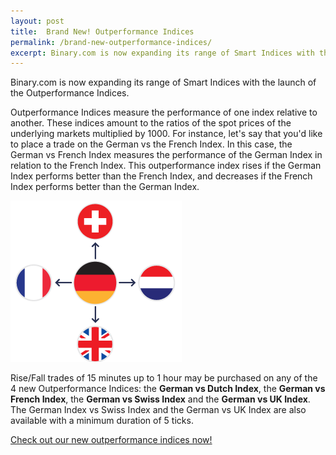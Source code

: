 ```yaml
---
layout: post
title:  Brand New! Outperformance Indices
permalink: /brand-new-outperformance-indices/
excerpt: Binary.com is now expanding its range of Smart Indices with the launch of the Outperformance Indices.  
---
```


Binary.com is now expanding its range of Smart Indices with the launch of the Outperformance Indices.

Outperformance Indices measure the performance of one index relative to another. These indices amount to the ratios of the spot prices of the underlying markets multiplied by 1000. For instance, let's say that you'd like to place a trade on the German vs the French Index. In this case, the German vs French Index measures the performance of the German Index in relation to the French Index. This outperformance index rises if the German Index performs better than the French Index, and decreases if the French Index performs better than the German Index.

![](/post_images/Out-Performance.png)

Rise/Fall trades of 15 minutes up to 1 hour may be purchased on any of the 4 new Outperformance Indices: the **German vs Dutch Index**, the **German vs French Index**, the **German vs Swiss Index** and the **German vs UK Index**. The German Index vs Swiss Index and the German vs UK Index are also available with a minimum duration of 5 ticks.

[Check out our new outperformance indices now!](https://www.binary.com/c/trade.cgi?market=smarties&time=15m&form_name=risefall&expiry_type=duration&amount_type=payout&H=S0P&currency=USD&underlying_symbol=OPIDAXAEX&amount=100&date_start=now&type=FLASHU&l=EN&utm_medium=social&utm_source=blog&utm_content=whatsnew)
